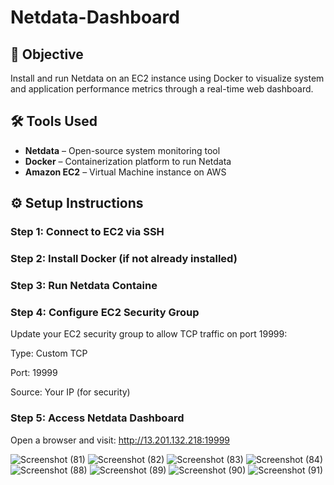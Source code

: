 # Netdata-Dashboard

## 📌 Objective
Install and run Netdata on an EC2 instance using Docker to visualize system and application performance metrics through a real-time web dashboard.

## 🛠 Tools Used
- **Netdata** – Open-source system monitoring tool  
- **Docker** – Containerization platform to run Netdata  
- **Amazon EC2** – Virtual Machine instance on AWS  

## ⚙️ Setup Instructions

###  Step 1: Connect to EC2 via SSH

###  Step 2: Install Docker (if not already installed)

###  Step 3: Run Netdata Containe

### Step 4: Configure EC2 Security Group
Update your EC2 security group to allow TCP traffic on port 19999:

Type: Custom TCP

Port: 19999

Source: Your IP (for security)


### Step 5: Access Netdata Dashboard
Open a browser and visit:
http://13.201.132.218:19999

![Screenshot (81)](https://github.com/user-attachments/assets/f4ba0006-a2b7-4b6e-9a27-7d2a5c7b132f)
![Screenshot (82)](https://github.com/user-attachments/assets/e3dde4a1-9a06-4220-90c7-69d5355eb1f0)
![Screenshot (83)](https://github.com/user-attachments/assets/0228b6ee-f9e8-4fd4-a5e7-52e561bbf6fa)
![Screenshot (84)](https://github.com/user-attachments/assets/971e3528-6e62-4acf-bcdc-4ef1d8df4d6d)
![Screenshot (88)](https://github.com/user-attachments/assets/b6cc5425-1a17-4e46-b95e-44b979cfc4cd)
![Screenshot (89)](https://github.com/user-attachments/assets/2630e6bf-2e66-412d-abb6-bb8aa47e4a45)
![Screenshot (90)](https://github.com/user-attachments/assets/560e5167-77c8-424e-90d0-754d2cebeed6)
![Screenshot (91)](https://github.com/user-attachments/assets/8270866c-eaea-4a8d-b00c-b6b395502f76)
